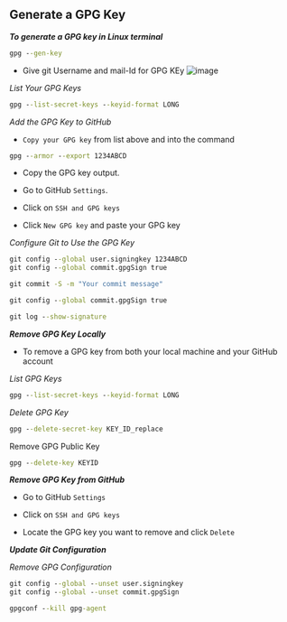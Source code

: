 Generate a GPG Key
---

***To generate a GPG key in Linux terminal***

```cmd
gpg --gen-key
```
* Give git Username and mail-Id for GPG KEy
![image](https://github.com/rio-ke/workman/assets/88568938/e8ee7a96-24b9-4226-baf2-e4af0230ac87)

*List Your GPG Keys*

```cmd
gpg --list-secret-keys --keyid-format LONG
```

*Add the GPG Key to GitHub*

* `Copy your GPG key` from list above and into the command

```cmd
gpg --armor --export 1234ABCD
```

* Copy the GPG key output.

* Go to GitHub `Settings`.

* Click on `SSH and GPG keys`

* Click `New GPG key` and paste your GPG key

*Configure Git to Use the GPG Key*

```cmd
git config --global user.signingkey 1234ABCD
git config --global commit.gpgSign true
```

```cmd
git commit -S -m "Your commit message"
```

```cmd
git config --global commit.gpgSign true
```

```cmd
git log --show-signature
```

***Remove GPG Key Locally***

* To remove a GPG key from both your local machine and your GitHub account


*List GPG Keys*

```cmd
gpg --list-secret-keys --keyid-format LONG
```

*Delete GPG Key*

```cmd
gpg --delete-secret-key KEY_ID_replace
```

Remove GPG Public Key

```cmd
gpg --delete-key KEYID
```

***Remove GPG Key from GitHub***

* Go to GitHub `Settings`

* Click on `SSH and GPG keys`

* Locate the GPG key you want to remove and click `Delete`


***Update Git Configuration***

*Remove GPG Configuration*

```cmd
git config --global --unset user.signingkey
git config --global --unset commit.gpgSign
```

```cmd
gpgconf --kill gpg-agent
```